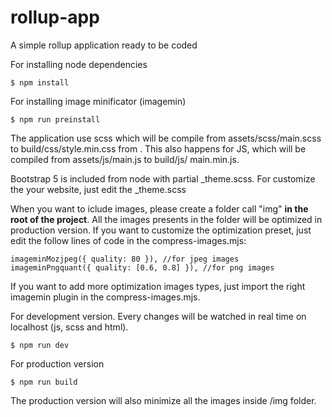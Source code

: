 # rollup-app
A simple rollup application ready to be coded

For installing node dependencies

```
$ npm install

```
For installing image minificator (imagemin)

```
$ npm run preinstall

```


The application use scss which will be compile from assets/scss/main.scss to build/css/style.min.css from . This also happens for JS, which will be compiled from assets/js/main.js to build/js/ main.min.js.

Bootstrap 5 is included from node with partial _theme.scss. For customize the your website, just edit the _theme.scss

When you want to iclude images, please create a folder call "img" <b>in the root of the project</b>. All the images presents in the folder will be optimized in production version. If you want to customize the optimization preset, just edit the follow lines of code in the compress-images.mjs:

```
imageminMozjpeg({ quality: 80 }), //for jpeg images
imageminPngquant({ quality: [0.6, 0.8] }), //for png images

```

If you want to add more optimization images types, just import the right imagemin plugin in the compress-images.mjs.




For development version. Every changes will be watched in real time on localhost (js, scss and html).

```
$ npm run dev

```
For production version

```
$ npm run build

```
The production version will also minimize all the images inside /img folder.
